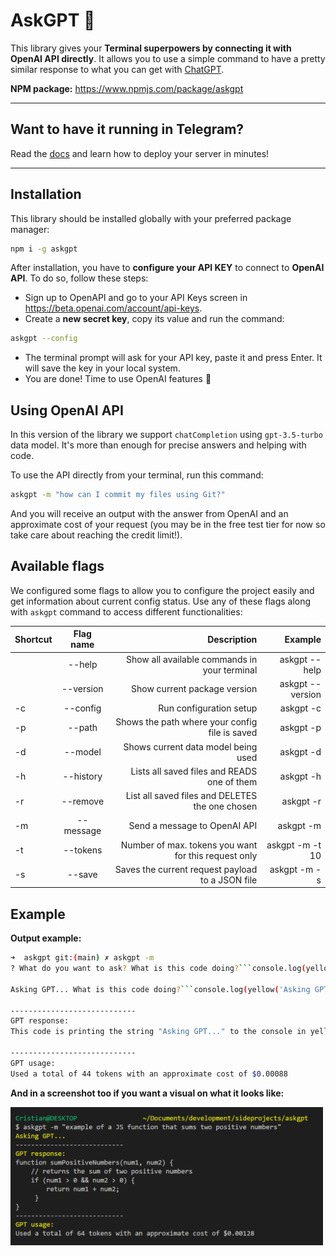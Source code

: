# AskGPT 🤖

This library gives your **Terminal superpowers by connecting it with OpenAI API directly**. It allows you to use a simple command to have a pretty similar response to what you can get with [ChatGPT](https://chat.openai.com/).

**NPM package:** https://www.npmjs.com/package/askgpt

---

## Want to have it running in Telegram?

Read the [docs](https://github.com/Ccastillo06/askgpt/tree/main/telegram-bot) and learn how to deploy your server in minutes!

---

## Installation

This library should be installed globally with your preferred package manager:

```bash
npm i -g askgpt
```

After installation, you have to **configure your API KEY** to connect to **OpenAI API**. To do so, follow these steps:

- Sign up to OpenAPI and go to your API Keys screen in https://beta.openai.com/account/api-keys.
- Create a **new secret key**, copy its value and run the command:

```bash
askgpt --config
```

- The terminal prompt will ask for your API key, paste it and press Enter. It will save the key in your local system.
- You are done! Time to use OpenAI features 🚀

## Using OpenAI API

In this version of the library we support `chatCompletion` using `gpt-3.5-turbo` data model. It's more than enough for precise answers and helping with code.

To use the API directly from your terminal, run this command:

```bash
askgpt -m "how can I commit my files using Git?"
```

And you will receive an output with the answer from OpenAI and an approximate cost of your request (you may be in the free test tier for now so take care about reaching the credit limit!).

## Available flags

We configured some flags to allow you to configure the project easily and get information about current config status. Use any of these flags along with `askgpt` command to access different functionalities:

| Shortcut | Flag name |                                          Description |          Example |
| -------- | :-------: | ---------------------------------------------------: | ---------------: |
|          |  --help   |         Show all available commands in your terminal |    askgpt --help |
|          | --version |                         Show current package version | askgpt --version |
| -c       | --config  |                              Run configuration setup |        askgpt -c |
| -p       |  --path   |       Shows the path where your config file is saved |        askgpt -p |
| -d       |  --model  |                  Shows current data model being used |        askgpt -d |
| -h       | --history |          Lists all saved files and READS one of them |        askgpt -h |
| -r       | --remove  |      List all saved files and DELETES the one chosen |        askgpt -r |
| -m       | --message |                         Send a message to OpenAI API |        askgpt -m |
| -t       | --tokens  | Number of max. tokens you want for this request only |  askgpt -m -t 10 |
| -s       |  --save   |     Saves the current request payload to a JSON file |     askgpt -m -s |

## Example

**Output example:**

````bash
➜  askgpt git:(main) ✗ askgpt -m
? What do you want to ask? What is this code doing?```console.log(yellow('Asking GPT...'))```

Asking GPT... What is this code doing?```console.log(yellow('Asking GPT...'))```

----------------------------
GPT response:
This code is printing the string "Asking GPT..." to the console in yellow text.

----------------------------
GPT usage:
Used a total of 44 tokens with an approximate cost of $0.00088
````

**And in a screenshot too if you want a visual on what it looks like:**

<img src="https://raw.githubusercontent.com/Ccastillo06/askgpt/main/assets/askgpt-sample.png" alt="example" width="500" />
